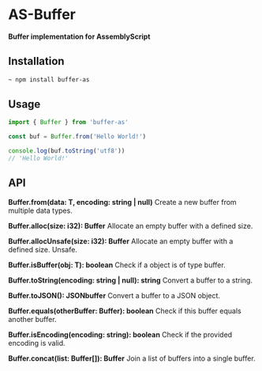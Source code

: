 # AS-Buffer
**Buffer implementation for AssemblyScript**

## Installation
```bash
~ npm install buffer-as
```

## Usage

```js
import { Buffer } from 'buffer-as'

const buf = Buffer.from('Hello World!')

console.log(buf.toString('utf8'))
// 'Hello World!'
```

## API

**Buffer.from<T>(data: T, encoding: string | null)**
Create a new buffer from multiple data types.

**Buffer.alloc(size: i32): Buffer**
Allocate an empty buffer with a defined size.

**Buffer.allocUnsafe(size: i32): Buffer**
Allocate an empty buffer with a defined size. Unsafe.

**Buffer.isBuffer<T>(obj: T): boolean**
Check if a object is of type buffer.

**Buffer.toString(encoding: string | null): string**
Convert a buffer to a string.

**Buffer.toJSON(): JSONbuffer**
Convert a buffer to a JSON object.

**Buffer.equals(otherBuffer: Buffer): boolean**
Check if this buffer equals another buffer.

**Buffer.isEncoding(encoding: string): boolean**
Check if the provided encoding is valid.

**Buffer.concat(list: Buffer[]): Buffer**
Join a list of buffers into a single buffer.
